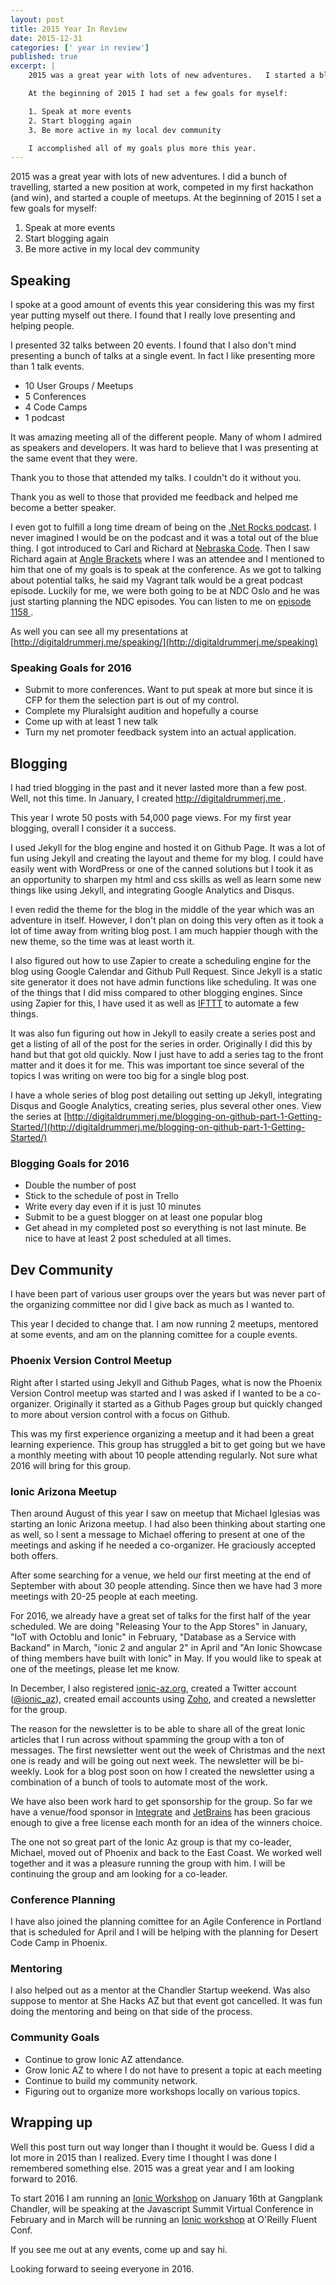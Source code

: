 ```yaml
---
layout: post
title: 2015 Year In Review 
date: 2015-12-31
categories: [' year in review']
published: true
excerpt: |
	2015 was a great year with lots of new adventures.   I started a blog, did a bunch of speaking, started a new position at work, competed in my first hackathon (and won), and started a couple of meetups.  

	At the beginning of 2015 I had set a few goals for myself: 

	1. Speak at more events 
	2. Start blogging again
	3. Be more active in my local dev community    

	I accomplished all of my goals plus more this year. 
---
```


2015 was a great year with lots of new adventures.   I did a bunch of travelling, started a new position at work, competed in my first hackathon (and win), and started a couple of meetups.  At the beginning of 2015 I set a few goals for myself: 

1. Speak at more events 
2. Start blogging again
3. Be more active in my local dev community

## Speaking 

I spoke at a good amount of events this year considering this was my first year putting myself out there.   I found that I really love presenting and helping people.  

I presented 32 talks between 20 events.  I found that I also don't mind presenting a bunch of talks at a single event.  In fact I like presenting more than 1 talk  events.

* 10 User Groups / Meetups
* 5 Conferences
* 4 Code Camps 
* 1 podcast 

It was amazing meeting all of the different people.  Many of whom I admired as speakers and developers.  It was hard to believe that I was presenting at the same event that they were.  

Thank you to those that attended my talks.  I couldn't do it without you.  

Thank you as well to those that provided me feedback and helped me become a better speaker.   

I even got to fulfill a long time dream of being on the [.Net Rocks podcast](http://dotnetrocks.com).  I never imagined I would be on the podcast and it was a total out of the blue thing.  I got introduced to Carl and Richard at [Nebraska Code](httpnebraskacode.com).  Then I saw Richard again at [Angle Brackets](http://anglebrackets.org) where I was an attendee and I mentioned to him that one of my goals is to speak at the conference.  As we got to talking about potential talks, he said my Vagrant talk would be a great podcast episode.  Luckily for me, we were both going to be at NDC Oslo and he was just starting planning the NDC episodes.  You can listen to me on [episode 1158 ](https://www.dotnetrocks.com/?show=1158).

As well you can see all my  presentations at [http://digitaldrummerj.me/speaking/](http://digitaldrummerj.me/speaking) 

### Speaking Goals for 2016

* Submit to more conferences.  Want to put speak at more but since it is CFP for them the selection part is out of my control.
* Complete my Pluralsight audition and hopefully a course
* Come up with at least 1 new talk
* Turn my net promoter feedback system into an actual application. 

## Blogging 

I had tried blogging in the past and it never lasted more than a few post.  Well, not this time.  In January, I created [http://digitaldrummerj.me ](http://digitaldrummerj.me ).

This year I wrote 50 posts with 54,000 page views.  For my first year blogging, overall I consider it a success.    

I used Jekyll for the blog engine and hosted it on Github Page.  It was a lot of fun using Jekyll and creating the layout and theme for my blog.  I could have easily went with WordPress or one of the canned solutions but I took it as an opportunity to sharpen my html and css skills as well as learn some new things like using Jekyll, and integrating Google Analytics and Disqus.  

I even redid the theme for the blog in the middle of the year which was an adventure in itself.  However, I don't plan on doing this very often as it took a lot of time away from writing blog post.  I  am much happier though with the new theme, so the time was at least worth it. 

I also figured out how to use Zapier to create a scheduling engine for the blog using Google Calendar and Github Pull Request.  Since Jekyll is a static site generator it does not have admin functions like scheduling.  It was one of the things that I did miss compared to other blogging engines.  Since using Zapier for this, I have used it as well as [IFTTT](http://ifttt.com) to automate a few things.  

It was also fun figuring out how in Jekyll to easily create a series post and get a listing of all of the post for the series in order.   Originally I did this by hand but that got old quickly.  Now I just have to add a series tag to the front matter and it does it for me.  This was important toe since several of the topics I was writing on were too big for a single blog post.  

I have a whole series of blog post detailing out setting up Jekyll, integrating Disqus and Google Analytics, creating series, plus several other ones.  View the series at [http://digitaldrummerj.me/blogging-on-github-part-1-Getting-Started/](http://digitaldrummerj.me/blogging-on-github-part-1-Getting-Started/)

### Blogging Goals for 2016

* Double the number of post
* Stick to the schedule of post in Trello
* Write every day even if it is just 10 minutes
* Submit  to be a guest blogger on at least one popular blog
* Get ahead in my  completed post so everything is not last minute.  Be nice to have at least 2 post scheduled at all times.  

## Dev Community

I have been part of various user groups over the years but was never part of the organizing committee nor did I give back as much as I wanted to. 

This year I decided to change that.  I am now running 2 meetups, mentored at some events, and am on the planning comittee for a couple events. 

### Phoenix Version Control Meetup 

Right after I started using Jekyll and Github Pages, what is now the Phoenix Version Control meetup was started and I was asked if I wanted to be a co-organizer.  Originally it started as a Github Pages group but quickly changed to more about version control with a focus on Github.  

This was my first experience organizing a meetup and it had been a great learning experience.  This group has struggled a bit to get going but we have a monthly meeting with about 10 people attending regularly.   Not sure what 2016 will bring for this group.  

### Ionic Arizona Meetup 

Then around August of this year I saw on meetup that Michael Iglesias was starting an Ionic Arizona meetup.  I had also been thinking about starting one as well, so I sent a message  to Michael offering to present at one of the meetings and asking if he needed a co-organizer.  He graciously accepted both offers.  

After some searching for a venue, we held our first meeting at the end of September with about 30 people attending.  Since then we have had 3 more meetings with 20-25 people at each meeting.  

For 2016,  we already have a great set of talks for the first half of the year scheduled.   We are doing "Releasing Your to the App Stores" in January, "IoT with Octoblu and Ionic" in February, "Database as a Service with Backand" in March, "ionic 2 and angular 2" in April and "An Ionic Showcase of thing members have built with Ionic" in May.  If you would like to speak at one of the meetings, please let me know.  

In December, I  also registered [ionic-az.org](http://ionic-az.org), created a Twitter account ([@ionic_az](http://twitter.com/ionic_az)), created email accounts using [Zoho](http://zoho.com), and  created a newsletter for the group.  

The reason for the newsletter is to be able to share all of the great Ionic articles that I run across without spamming the group with a ton of messages.  The first newsletter went out the week of Christmas and the next one is ready and will be going out next week.  The newsletter will be bi-weekly.  Look for a blog post soon on how I created the newsletter using a combination of a bunch of tools to automate most of the work. 

We have also been work hard to get sponsorship for the group.  So far we have a venue/food sponsor in [Integrate](http://www.integrate.com) and [JetBrains](http://jetbrains.com) has been gracious enough to give a free license each month for an idea of the winners choice. 

The one not so great part of the Ionic Az group is that my co-leader, Michael, moved out of Phoenix and back to the East Coast.   We worked well together and it was a pleasure running the group with him.  I will be continuing the group and am looking for a co-leader.  

### Conference Planning 

I have also joined the planning comittee for an Agile Conference in Portland that is scheduled for April and I will be helping with the planning for Desert Code Camp in Phoenix.  

### Mentoring 

I also helped out as a mentor at the Chandler Startup weekend.   Was also suppose to mentor at She Hacks AZ but that event got cancelled.  It was fun doing the mentoring and being on that side of the process. 

### Community Goals

* Continue to grow Ionic AZ  attendance.
* Grow Ionic AZ to where I do not have to present a topic at each meeting
* Continue to build my community network. 
* Figuring out to organize more workshops locally on various topics.  

## Wrapping up

Well this post turn out way longer than I thought it would be.  Guess I did a lot more in 2015 than I realized.  Every time I thought I was done I remembered something else.  2015 was a great year and I am looking forward to 2016.  

To start 2016 I am running an [Ionic Workshop](https://www.eventbrite.com/e/use-your-existing-web-skills-to-create-native-mobile-applications-tickets-19830200664) on January 16th at Gangplank Chandler, will be speaking at the Javascript Summit Virtual Conference in February and  in March will be  running an [Ionic workshop](http://conferences.oreilly.com/fluent/javascript-html-us/public/schedule/speaker/219565) at O'Reilly Fluent Conf.  

If you see me out at any events, come up and say hi.  

Looking forward to seeing everyone in 2016.
